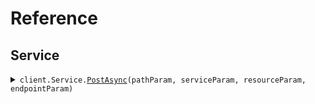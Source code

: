 # Reference
## Service
<details><summary><code>client.Service.<a href="/src/SeedApiWideBasePath/Service/ServiceClient.cs">PostAsync</a>(pathParam, serviceParam, resourceParam, endpointParam)</code></summary>
<dl>
<dd>

#### 🔌 Usage

<dl>
<dd>

<dl>
<dd>

```csharp
await client.Service.PostAsync("pathParam", "serviceParam", "resourceParam", 1);
```
</dd>
</dl>
</dd>
</dl>

#### ⚙️ Parameters

<dl>
<dd>

<dl>
<dd>

**pathParam:** `string` 
    
</dd>
</dl>

<dl>
<dd>

**serviceParam:** `string` 
    
</dd>
</dl>

<dl>
<dd>

**resourceParam:** `string` 
    
</dd>
</dl>

<dl>
<dd>

**endpointParam:** `int` 
    
</dd>
</dl>
</dd>
</dl>


</dd>
</dl>
</details>
